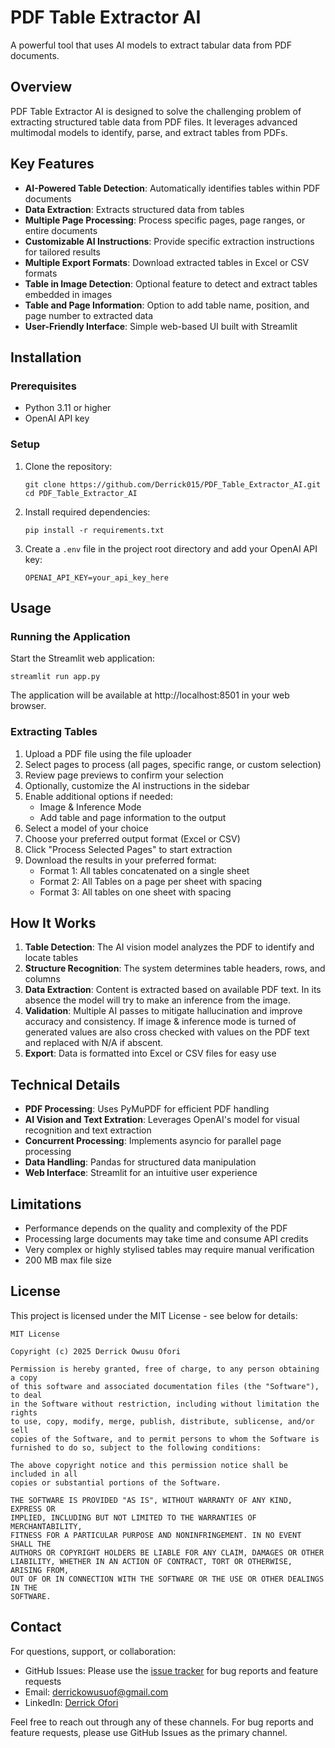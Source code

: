 # PDF Table Extractor AI

A powerful tool that uses AI models to extract tabular data from PDF documents.

## Overview

PDF Table Extractor AI is designed to solve the challenging problem of extracting structured table data from PDF files. It leverages advanced multimodal models to identify, parse, and extract tables from PDFs.
## Key Features

- **AI-Powered Table Detection**: Automatically identifies tables within PDF documents
- **Data Extraction**: Extracts structured data from tables
- **Multiple Page Processing**: Process specific pages, page ranges, or entire documents
- **Customizable AI Instructions**: Provide specific extraction instructions for tailored results
- **Multiple Export Formats**: Download extracted tables in Excel or CSV formats
- **Table in Image Detection**: Optional feature to detect and extract tables embedded in images
- **Table and Page Information**: Option to add table name, position, and page number to extracted data
- **User-Friendly Interface**: Simple web-based UI built with Streamlit

## Installation

### Prerequisites

- Python 3.11 or higher
- OpenAI API key 

### Setup

1. Clone the repository:
   ```
   git clone https://github.com/Derrick015/PDF_Table_Extractor_AI.git
   cd PDF_Table_Extractor_AI
   ```

2. Install required dependencies:
   ```
   pip install -r requirements.txt
   ```

3. Create a `.env` file in the project root directory and add your OpenAI API key:
   ```
   OPENAI_API_KEY=your_api_key_here
   ```

## Usage

### Running the Application

Start the Streamlit web application:

```
streamlit run app.py
```

The application will be available at http://localhost:8501 in your web browser.

### Extracting Tables

1. Upload a PDF file using the file uploader
2. Select pages to process (all pages, specific range, or custom selection)
3. Review page previews to confirm your selection
4. Optionally, customize the AI instructions in the sidebar
5. Enable additional options if needed:
   - Image & Inference Mode
   - Add table and page information to the output
6. Select a model of your choice
6. Choose your preferred output format (Excel or CSV)
7. Click "Process Selected Pages" to start extraction
8. Download the results in your preferred format:
   - Format 1: All tables concatenated on a single sheet
   - Format 2: All Tables on a page per sheet with spacing
   - Format 3: All tables on one sheet with spacing

## How It Works

1. **Table Detection**: The AI vision model analyzes the PDF to identify and locate tables
2. **Structure Recognition**: The system determines table headers, rows, and columns
3. **Data Extraction**: Content is extracted based on available PDF text. In its absence the model will try to make an inference from the image. 
4. **Validation**: Multiple AI passes to mitigate hallucination and improve accuracy and consistency. If image & inference mode is turned of generated values are also cross checked with values on the PDF text and replaced with N/A if abscent. 
5. **Export**: Data is formatted into Excel or CSV files for easy use

## Technical Details

- **PDF Processing**: Uses PyMuPDF for efficient PDF handling
- **AI Vision and Text Extration**: Leverages OpenAI's model for visual recognition and text extraction
- **Concurrent Processing**: Implements asyncio for parallel page processing
- **Data Handling**: Pandas for structured data manipulation
- **Web Interface**: Streamlit for an intuitive user experience

## Limitations

- Performance depends on the quality and complexity of the PDF
- Processing large documents may take time and consume API credits
- Very complex or highly stylised tables may require manual verification
- 200 MB max file size

## License

This project is licensed under the MIT License - see below for details:

```
MIT License

Copyright (c) 2025 Derrick Owusu Ofori

Permission is hereby granted, free of charge, to any person obtaining a copy
of this software and associated documentation files (the "Software"), to deal
in the Software without restriction, including without limitation the rights
to use, copy, modify, merge, publish, distribute, sublicense, and/or sell
copies of the Software, and to permit persons to whom the Software is
furnished to do so, subject to the following conditions:

The above copyright notice and this permission notice shall be included in all
copies or substantial portions of the Software.

THE SOFTWARE IS PROVIDED "AS IS", WITHOUT WARRANTY OF ANY KIND, EXPRESS OR
IMPLIED, INCLUDING BUT NOT LIMITED TO THE WARRANTIES OF MERCHANTABILITY,
FITNESS FOR A PARTICULAR PURPOSE AND NONINFRINGEMENT. IN NO EVENT SHALL THE
AUTHORS OR COPYRIGHT HOLDERS BE LIABLE FOR ANY CLAIM, DAMAGES OR OTHER
LIABILITY, WHETHER IN AN ACTION OF CONTRACT, TORT OR OTHERWISE, ARISING FROM,
OUT OF OR IN CONNECTION WITH THE SOFTWARE OR THE USE OR OTHER DEALINGS IN THE
SOFTWARE.
```

## Contact

For questions, support, or collaboration:

- GitHub Issues: Please use the [issue tracker](https://github.com/Derrick015/PDF_Table_Extractor_AI) for bug reports and feature requests
- Email: derrickowusuof@gmail.com
- LinkedIn: [Derrick Ofori](https://www.linkedin.com/in/derrickofori/)

Feel free to reach out through any of these channels. For bug reports and feature requests, please use GitHub Issues as the primary channel. 